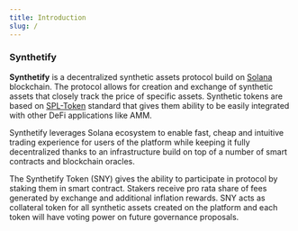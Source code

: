 ```yaml
---
title: Introduction
slug: /
---
```


### Synthetify

**Synthetify** is a decentralized synthetic assets protocol build on [Solana](https://solana.com/) blockchain. The protocol allows for creation and exchange of synthetic assets that closely track the price of specific assets. Synthetic tokens are based on [SPL-Token](https://spl.solana.com/token) standard that gives them ability to be easily integrated with other DeFi applications like AMM.

Synthetify leverages Solana ecosystem to enable fast, cheap and intuitive trading experience for users of the platform while keeping it fully decentralized thanks to an infrastructure build on top of a number of smart contracts and blockchain oracles.

The Synthetify Token (SNY) gives the ability to participate in protocol by staking them in smart contract. Stakers receive pro rata share of fees generated by exchange and additional inflation rewards. SNY acts as collateral token for all synthetic assets created on the platform and each token will have voting power on future governance proposals.
